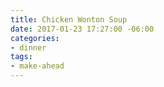 ```yaml
---
title: Chicken Wonton Soup
date: 2017-01-23 17:27:00 -06:00
categories:
- dinner
tags:
- make-ahead
---
```


